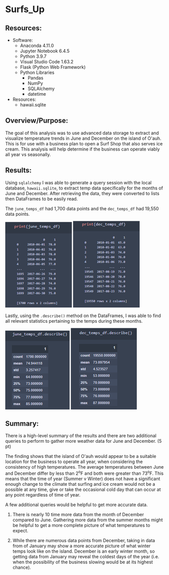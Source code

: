 # Surfs_Up

## Resources:
*   Software:
    *   Anaconda 4.11.0
    *   Jupyter Notebook 6.4.5
    *   Python 3.9.7
    *   Visual Studio Code 1.63.2
    *   Flask (Python Web Framework)
    *   Python Libraries
        *   Pandas
        *   NumPy
        *   SQLAlchemy
        *   datetime
*   Resources:
    *   hawaii.sqlite

## Overview/Purpose:

The goal of this analysis was to use advanced data storage to extract and visualize temperature trends in June and December on the island of O'auh. This is for use with a business plan to open a Surf Shop that also serves ice cream. This analysis will help determine if the business can operate viably all year vs seasonally.

## Results:

Using `sqlalchemy` I was able to generate a query session with the local database, `hawaii.sqlite`, to extract temp data specifically for the months of June and December. After retrieving the data, they were converted to lists then DataFrames to be easily read. 

The `june_temps_df` had 1,700 data points and the `dec_temps_df` had 19,550 data points.

![](images/june_temps_df.png)
![](images/dec_temps_df.png)

Lastly, using the `.describe()` method on the DataFrames, I was able to find all relevant statistics pertaining to the temps during these months.

![](images/june_temps_df.describe().png)
![](images/dec_temps_df.describe()png.png)

## Summary:

There is a high-level summary of the results and there are two additional queries to perform to gather more weather data for June and December. (5 pt)

The finding shows that the island of O'auh would appear to be a suitable location for the business to operate all year, when considering the consistency of high temperatures. The average temperatures between June and December differ by less than 2<sup>o</sup>F and both were greater than 73<sup>o</sup>F. This means that the time of year (Summer v Winter) does not have a significant enough change to the climate that surfing and ice cream would not be a possible at any time, give or take the occasional cold day that can occur at any point regardless of time of year.

A few additional queries would be helpful to get more accurate data.

1. There is nearly 10 time more data from the month of December compared to June. Gathering more data from the summer months might be helpful to get a more complete picture of what temperatures to expect.

2. While there are numerous data points from December, taking in data from of January may show a more accurate picture of what winter temps look like on the island. December is an early winter month, so getting data from January may reveal the coldest days of the year (i.e. when the possibility of the business slowing would be at its highest chance).
